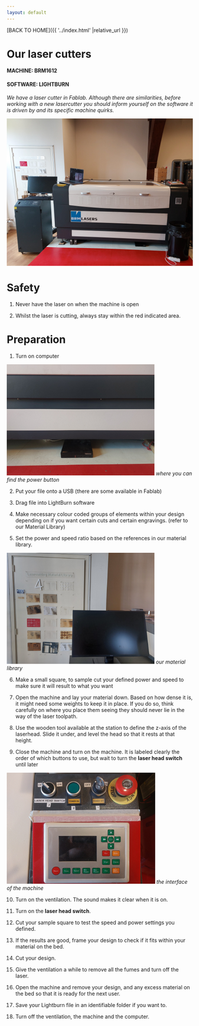 ```yaml
---
layout: default
---
```


[BACK TO HOME]({{ '../index.html' |relative_url }})

# Our laser cutters

#### MACHINE: BRM1612
#### SOFTWARE: LIGHTBURN

_We have a laser cutter in Fablab. Although there are similarities, before working with a new lasercutter you should inform yourself on the software it is driven by and its specific machine quirks._

![lasercutter](/assets/images/lasercutter/lasercutterstation.jpg)

# Safety

1. Never have the laser on when the machine is open

2. Whilst the laser is cutting, always stay within the red indicated area.

# Preparation

1. Turn on computer

<img src="/assets/images/lasercutter/lasercomputeron.jpg" height="300"> _where you can find the power button_

2. Put your file onto a USB (there are some available in Fablab)

3. Drag file into LightBurn software

4. Make necessary colour coded groups of elements within your design depending on if you want certain cuts and certain engravings. (refer to our Material Library)

5. Set the power and speed ratio based on the references in our material library.

<img src="/assets/images/lasercutter/materiallibrary.jpg" height="300"> _our material library_

6. Make a small square, to sample cut your defined power and speed to make sure it will result to what you want

7. Open the machine and lay your material down. Based on how dense it is, it might need some weights to keep it in place. If you do so, think carefully on where you place them seeing they should never lie in the way of the laser toolpath. 

8. Use the wooden tool available at the station to define the z-axis of the laserhead. Slide it under, and level the head so that it rests at that height.

9. Close the machine and turn on the machine. It is labeled clearly the order of which buttons to use, but wait to turn the **laser head switch** until later

<img src="/assets/images/lasercutter/laserinterface.jpg" height="300"> _the interface of the machine_


10. Turn on the ventilation. The sound makes it clear when it is on.

11. Turn on the **laser head switch**. 

12. Cut your sample square to test the speed and power settings you defined.

13. If the results are good, frame your design to check if it fits within your material on the bed.

14. Cut your design.

15. Give the ventilation a while to remove all the fumes and turn off the laser.

16. Open the machine and remove your design, and any excess material on the bed so that it is ready for the next user.

17. Save your Lightburn file in an identifiable folder if you want to.

16. Turn off the ventilation, the machine and the computer.

